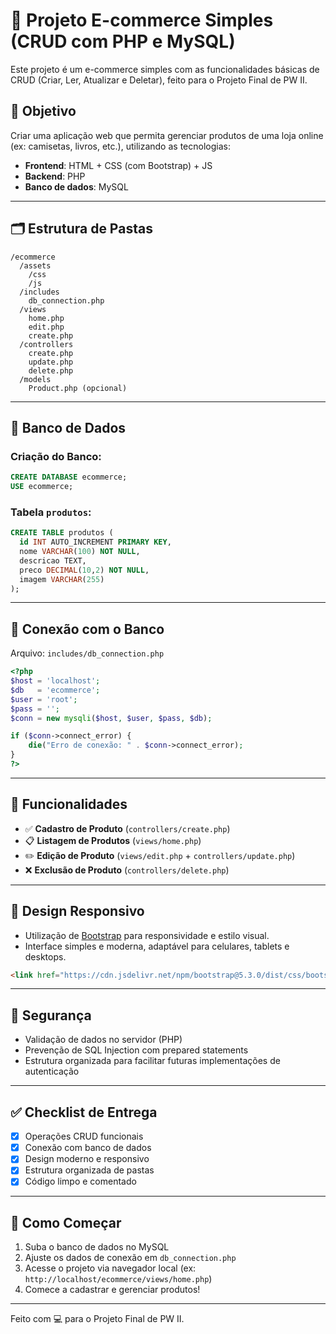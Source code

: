 
# 🛒 Projeto E-commerce Simples (CRUD com PHP e MySQL)

Este projeto é um e-commerce simples com as funcionalidades básicas de CRUD (Criar, Ler, Atualizar e Deletar), feito para o Projeto Final de PW II.

## 📌 Objetivo

Criar uma aplicação web que permita gerenciar produtos de uma loja online (ex: camisetas, livros, etc.), utilizando as tecnologias:
- **Frontend**: HTML + CSS (com Bootstrap) + JS
- **Backend**: PHP
- **Banco de dados**: MySQL

---

## 🗂️ Estrutura de Pastas

```
/ecommerce
  /assets
    /css
    /js
  /includes
    db_connection.php
  /views
    home.php
    edit.php
    create.php
  /controllers
    create.php
    update.php
    delete.php
  /models
    Product.php (opcional)
```

---

## 🧱 Banco de Dados

### Criação do Banco:
```sql
CREATE DATABASE ecommerce;
USE ecommerce;
```

### Tabela `produtos`:
```sql
CREATE TABLE produtos (
  id INT AUTO_INCREMENT PRIMARY KEY,
  nome VARCHAR(100) NOT NULL,
  descricao TEXT,
  preco DECIMAL(10,2) NOT NULL,
  imagem VARCHAR(255)
);
```

---

## 🔌 Conexão com o Banco

Arquivo: `includes/db_connection.php`

```php
<?php
$host = 'localhost';
$db   = 'ecommerce';
$user = 'root';
$pass = '';
$conn = new mysqli($host, $user, $pass, $db);

if ($conn->connect_error) {
    die("Erro de conexão: " . $conn->connect_error);
}
?>
```

---

## 🔧 Funcionalidades

- ✅ **Cadastro de Produto** (`controllers/create.php`)
- 📋 **Listagem de Produtos** (`views/home.php`)
- ✏️ **Edição de Produto** (`views/edit.php` + `controllers/update.php`)
- ❌ **Exclusão de Produto** (`controllers/delete.php`)

---

## 🎨 Design Responsivo

- Utilização de [Bootstrap](https://getbootstrap.com/) para responsividade e estilo visual.
- Interface simples e moderna, adaptável para celulares, tablets e desktops.

```html
<link href="https://cdn.jsdelivr.net/npm/bootstrap@5.3.0/dist/css/bootstrap.min.css" rel="stylesheet">
```

---

## 🔐 Segurança

- Validação de dados no servidor (PHP)
- Prevenção de SQL Injection com prepared statements
- Estrutura organizada para facilitar futuras implementações de autenticação

---

## ✅ Checklist de Entrega

- [x] Operações CRUD funcionais
- [x] Conexão com banco de dados
- [x] Design moderno e responsivo
- [x] Estrutura organizada de pastas
- [x] Código limpo e comentado

---

## 🚀 Como Começar

1. Suba o banco de dados no MySQL
2. Ajuste os dados de conexão em `db_connection.php`
3. Acesse o projeto via navegador local (ex: `http://localhost/ecommerce/views/home.php`)
4. Comece a cadastrar e gerenciar produtos!

---

Feito com 💻 para o Projeto Final de PW II.
